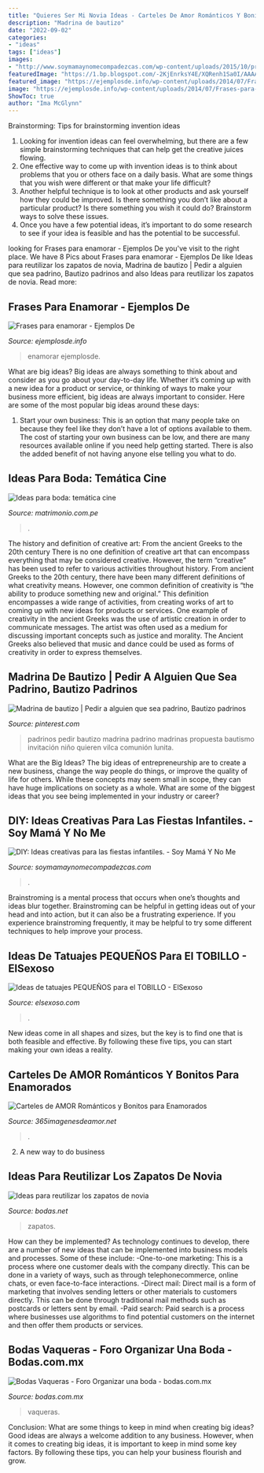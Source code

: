 ```yaml
---
title: "Quieres Ser Mi Novia Ideas - Carteles De Amor Románticos Y Bonitos Para Enamorados"
description: "Madrina de bautizo"
date: "2022-09-02"
categories:
- "ideas"
tags: ["ideas"]
images:
- "http://www.soymamaynomecompadezcas.com/wp-content/uploads/2015/10/proceso-huevos-dinos.jpg"
featuredImage: "https://1.bp.blogspot.com/-2KjEnrksY4E/XQRenh1Sa0I/AAAAAAAAKZY/5ccNFJSked4qJbptqhYhZe0zL1sOW4v0wCLcBGAs/s1600/ancla.JPG"
featured_image: "https://ejemplosde.info/wp-content/uploads/2014/07/Frases-para-enamorar-3-279x300.jpg"
image: "https://ejemplosde.info/wp-content/uploads/2014/07/Frases-para-enamorar-3-279x300.jpg"
ShowToc: true
author: "Ima McGlynn"
---
```



Brainstorming: Tips for brainstorming invention ideas
1. Looking for invention ideas can feel overwhelming, but there are a few simple brainstorming techniques that can help get the creative juices flowing.
2. One effective way to come up with invention ideas is to think about problems that you or others face on a daily basis. What are some things that you wish were different or that make your life difficult?
3. Another helpful technique is to look at other products and ask yourself how they could be improved. Is there something you don’t like about a particular product? Is there something you wish it could do? Brainstorm ways to solve these issues.
4. Once you have a few potential ideas, it’s important to do some research to see if your idea is feasible and has the potential to be successful.

	

		
looking for Frases para enamorar - Ejemplos De you've visit to the right place. We have 8 Pics about Frases para enamorar - Ejemplos De like Ideas para reutilizar los zapatos de novia, Madrina de bautizo | Pedir a alguien que sea padrino, Bautizo padrinos and also Ideas para reutilizar los zapatos de novia. Read more:
		
    
## Frases Para Enamorar - Ejemplos De

<img loading=lazy src="https://ejemplosde.info/wp-content/uploads/2014/07/Frases-para-enamorar-3-279x300.jpg" onerror="this.onerror=null;this.src='https://tse1.mm.bing.net/th?id=OIP.ozyeNGs1z1o3tr4uveGKAQAAAA&amp;pid=15.1';" alt="Frases para enamorar - Ejemplos De">

_Source: ejemplosde.info_

>enamorar ejemplosde. 

	

What are big ideas?
Big ideas are always something to think about and consider as you go about your day-to-day life. Whether it’s coming up with a new idea for a product or service, or thinking of ways to make your business more efficient, big ideas are always important to consider. Here are some of the most popular big ideas around these days:
1. Start your own business: This is an option that many people take on because they feel like they don’t have a lot of options available to them. The cost of starting your own business can be low, and there are many resources available online if you need help getting started. There is also the added benefit of not having anyone else telling you what to do.


    
## Ideas Para Boda: Temática Cine

<img loading=lazy src="https://cdn0.matrimonio.com.pe/usr/1/5/2/3/cfb_135037.jpg" onerror="this.onerror=null;this.src='https://tse3.mm.bing.net/th?id=OIP._YOKvxF21N5lF_1pttWBlQHaE7&amp;pid=15.1';" alt="Ideas para boda: temática cine">

_Source: matrimonio.com.pe_

>. 

	

The history and definition of creative art: From the ancient Greeks to the 20th century
There is no one definition of creative art that can encompass everything that may be considered creative. However, the term “creative” has been used to refer to various activities throughout history. From ancient Greeks to the 20th century, there have been many different definitions of what creativity means. However, one common definition of creativity is “the ability to produce something new and original.” This definition encompasses a wide range of activities, from creating works of art to coming up with new ideas for products or services.
One example of creativity in the ancient Greeks was the use of artistic creation in order to communicate messages. The artist was often used as a medium for discussing important concepts such as justice and morality. The Ancient Greeks also believed that music and dance could be used as forms of creativity in order to express themselves.

    
## Madrina De Bautizo | Pedir A Alguien Que Sea Padrino, Bautizo Padrinos

<img loading=lazy src="https://i.pinimg.com/736x/c0/3d/4b/c03d4b7bca8ab3f48747a23bd6cb4b1a.jpg" onerror="this.onerror=null;this.src='https://tse4.mm.bing.net/th?id=OIP.lx20Y-Sgv7mvKH6CUauTyQHaJ3&amp;pid=15.1';" alt="Madrina de bautizo | Pedir a alguien que sea padrino, Bautizo padrinos">

_Source: pinterest.com_

>padrinos pedir bautizo madrina padrino madrinas propuesta bautismo invitación niño quieren vilca comunión lunita. 

	

What are the Big Ideas?
The big ideas of entrepreneurship are to create a new business, change the way people do things, or improve the quality of life for others. While these concepts may seem small in scope, they can have huge implications on society as a whole. What are some of the biggest ideas that you see being implemented in your industry or career?

    
## DIY: Ideas Creativas Para Las Fiestas Infantiles. - Soy Mamá Y No Me

<img loading=lazy src="http://www.soymamaynomecompadezcas.com/wp-content/uploads/2015/10/proceso-huevos-dinos.jpg" onerror="this.onerror=null;this.src='https://tse3.mm.bing.net/th?id=OIP.lYlWVjKerLJ9M2zWqrk5wQHaJ4&amp;pid=15.1';" alt="DIY: Ideas creativas para las fiestas infantiles. - Soy Mamá Y No Me">

_Source: soymamaynomecompadezcas.com_

>. 

	

Brainstroming is a mental process that occurs when one’s thoughts and ideas blur together. Brainstroming can be helpful in getting ideas out of your head and into action, but it can also be a frustrating experience. If you experience brainstroming frequently, it may be helpful to try some different techniques to help improve your process.

    
## Ideas De Tatuajes PEQUEÑOS Para El TOBILLO - ElSexoso

<img loading=lazy src="https://1.bp.blogspot.com/-2KjEnrksY4E/XQRenh1Sa0I/AAAAAAAAKZY/5ccNFJSked4qJbptqhYhZe0zL1sOW4v0wCLcBGAs/s1600/ancla.JPG" onerror="this.onerror=null;this.src='https://tse4.mm.bing.net/th?id=OIP.oiLEhbVviPHC5HrCp5O2IwHaJQ&amp;pid=15.1';" alt="Ideas de tatuajes PEQUEÑOS para el TOBILLO - ElSexoso">

_Source: elsexoso.com_

>. 

	

New ideas come in all shapes and sizes, but the key is to find one that is both feasible and effective. By following these five tips, you can start making your own ideas a reality.

    
## Carteles De AMOR Románticos Y Bonitos Para Enamorados

<img loading=lazy src="https://365imagenesdeamor.net/wp-content/uploads/2018/03/CartelesAmor2.jpg" onerror="this.onerror=null;this.src='https://tse3.mm.bing.net/th?id=OIP.hSMtpKEW7bXhG9Qco6l92QHaHa&amp;pid=15.1';" alt="Carteles de AMOR Románticos y Bonitos para Enamorados">

_Source: 365imagenesdeamor.net_

>. 

	

2. A new way to do business 

    
## Ideas Para Reutilizar Los Zapatos De Novia

<img loading=lazy src="https://cdn0.bodas.net/img_e_37695/3/7/6/9/5/t30_fotos-preparativos-novia-005_1_37695.jpg" onerror="this.onerror=null;this.src='https://tse3.mm.bing.net/th?id=OIP.0T0sXs26BW57-u2TzVFqEwHaE8&amp;pid=15.1';" alt="Ideas para reutilizar los zapatos de novia">

_Source: bodas.net_

>zapatos. 

	

How can they be implemented?
As technology continues to develop, there are a number of new ideas that can be implemented into business models and processes. Some of these include: 
-One-to-one marketing: This is a process where one customer deals with the company directly. This can be done in a variety of ways, such as through telephonecommerce, online chats, or even face-to-face interactions. 
-Direct mail: Direct mail is a form of marketing that involves sending letters or other materials to customers directly. This can be done through traditional mail methods such as postcards or letters sent by email. 
-Paid search: Paid search is a process where businesses use algorithms to find potential customers on the internet and then offer them products or services.

    
## Bodas Vaqueras - Foro Organizar Una Boda - Bodas.com.mx

<img loading=lazy src="https://cdn0.bodas.com.mx/usr/8/6/5/3/cfb_1042079.jpg" onerror="this.onerror=null;this.src='https://tse3.mm.bing.net/th?id=OIP.HbQszMrSyzYGzgidDIVYsQAAAA&amp;pid=15.1';" alt="Bodas Vaqueras - Foro Organizar una boda - bodas.com.mx">

_Source: bodas.com.mx_

>vaqueras. 

	

Conclusion: What are some things to keep in mind when creating big ideas?
Good ideas are always a welcome addition to any business. However, when it comes to creating big ideas, it is important to keep in mind some key factors. By following these tips, you can help your business flourish and grow.

